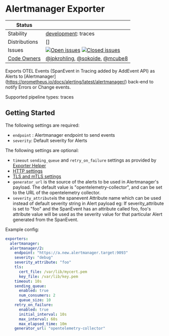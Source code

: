 # Alertmanager Exporter
<!-- status autogenerated section -->
| Status        |           |
| ------------- |-----------|
| Stability     | [development]: traces   |
| Distributions | [] |
| Issues        | [![Open issues](https://img.shields.io/github/issues-search/open-telemetry/opentelemetry-collector-contrib?query=is%3Aissue%20is%3Aopen%20label%3Aexporter%2Falertmanager%20&label=open&color=orange&logo=opentelemetry)](https://github.com/open-telemetry/opentelemetry-collector-contrib/issues?q=is%3Aopen+is%3Aissue+label%3Aexporter%2Falertmanager) [![Closed issues](https://img.shields.io/github/issues-search/open-telemetry/opentelemetry-collector-contrib?query=is%3Aissue%20is%3Aclosed%20label%3Aexporter%2Falertmanager%20&label=closed&color=blue&logo=opentelemetry)](https://github.com/open-telemetry/opentelemetry-collector-contrib/issues?q=is%3Aclosed+is%3Aissue+label%3Aexporter%2Falertmanager) |
| [Code Owners](https://github.com/open-telemetry/opentelemetry-collector-contrib/blob/main/CONTRIBUTING.md#becoming-a-code-owner)    | [@jpkrohling](https://www.github.com/jpkrohling), [@sokoide](https://www.github.com/sokoide), [@mcube8](https://www.github.com/mcube8) |

[development]: https://github.com/open-telemetry/opentelemetry-collector#development
<!-- end autogenerated section -->

Exports OTEL Events (SpanEvent in Tracing added by AddEvent API) as Alerts to [Alertmanager] (https://prometheus.io/docs/alerting/latest/alertmanager/) back-end to notify Errors or Change events.

Supported pipeline types: traces

## Getting Started

The following settings are required:

- `endpoint` : Alertmanager endpoint to send events
- `severity`: Default severity for Alerts


The following settings are optional:

- `timeout` `sending_queue` and `retry_on_failure` settings as provided by [Exporter Helper](https://github.com/open-telemetry/opentelemetry-collector/tree/main/exporter/exporterhelper#configuration)
- [HTTP settings](https://github.com/open-telemetry/opentelemetry-collector/blob/main/config/confighttp/README.md)
- [TLS and mTLS settings](https://github.com/open-telemetry/opentelemetry-collector/blob/main/config/configtls/README.md)
- `generator_url` is the source of the alerts to be used in Alertmanager's payload. The default value is "opentelemetry-collector", and can be set to the URL of the opentelemetry collector.
- `severity_attribute`is the spanevent Attribute name which can be used instead of default severity string in Alert payload
   eg: If severity_attribute is set to "foo" and the SpanEvent has an attribute called foo, foo's attribute value will be used as the severity value for that particular Alert generated from the SpanEvent.


Example config:

```yaml
exporters:
  alertmanager:
  alertmanager/2:
    endpoint: "https://a.new.alertmanager.target:9093"
    severity: "debug"
    severity_attribute: "foo"
    tls:
      cert_file: /var/lib/mycert.pem
      key_file: /var/lib/key.pem
    timeout: 10s
    sending_queue:
      enabled: true
      num_consumers: 2
      queue_size: 10
    retry_on_failure:
      enabled: true
      initial_interval: 10s
      max_interval: 60s
      max_elapsed_time: 10m
    generator_url: "opentelemetry-collector"
```